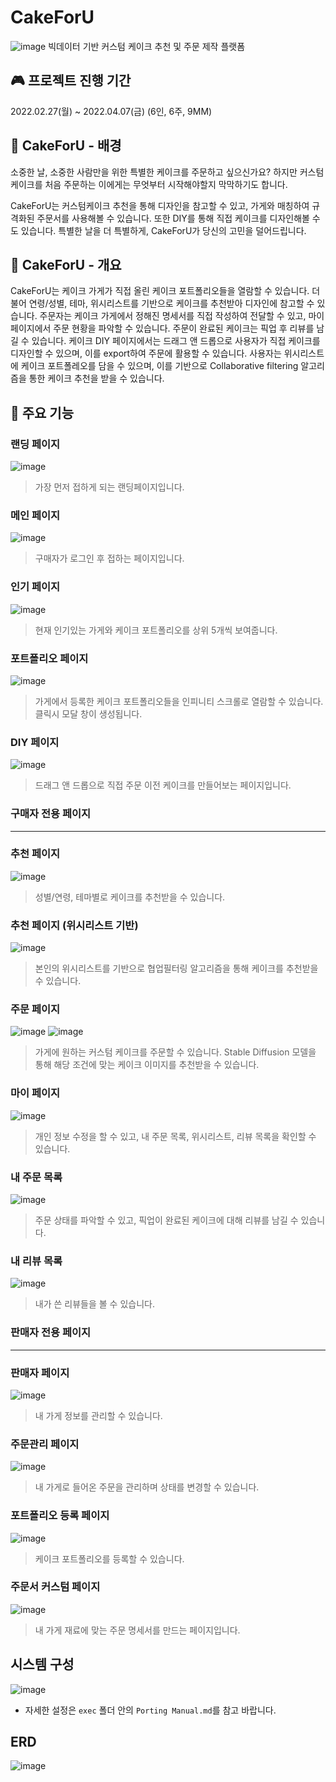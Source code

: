 # CakeForU

![image](./exec/img/CakeForU_Logo.png)
빅데이터 기반 커스텀 케이크 추천 및 주문 제작 플랫폼

## :video_game: 프로젝트 진행 기간

2022.02.27(월) ~ 2022.04.07(금) (6인, 6주, 9MM)

## 🍰 CakeForU - 배경

소중한 날, 소중한 사람만을 위한 특별한 케이크를 주문하고 싶으신가요? 하지만 커스텀케이크를 처음 주문하는 이에게는 무엇부터 시작해야할지 막막하기도 합니다.

CakeForU는 커스텀케이크 추천을 통해 디자인을 참고할 수 있고, 가게와 매칭하여 규격화된 주문서를 사용해볼 수 있습니다. 또한 DIY를 통해 직접 케이크를 디자인해볼 수도 있습니다. 특별한 날을 더 특별하게, CakeForU가 당신의 고민을 덜어드립니다.

## 🧁 CakeForU - 개요

CakeForU는 케이크 가게가 직접 올린 케이크 포트폴리오들을 열람할 수 있습니다. 더불어 연령/성별, 테마, 위시리스트를 기반으로 케이크를 추천받아 디자인에 참고할 수 있습니다.
주문자는 케이크 가게에서 정해진 명세서를 직접 작성하여 전달할 수 있고, 마이페이지에서 주문 현황을 파악할 수 있습니다. 주문이 완료된 케이크는 픽업 후 리뷰를 남길 수 있습니다.
케이크 DIY 페이지에서는 드래그 앤 드롭으로 사용자가 직접 케이크를 디자인할 수 있으며, 이를 export하여 주문에 활용할 수 있습니다.
사용자는 위시리스트에 케이크 포트폴레오를 담을 수 있으며, 이를 기반으로 Collaborative filtering 알고리즘을 통한 케이크 추천을 받을 수 있습니다.

## 🍬 주요 기능

### 랜딩 페이지

![image](./exec/img/landing.gif)

> 가장 먼저 접하게 되는 랜딩페이지입니다.

### 메인 페이지

![image](./exec/img/main.png)

> 구매자가 로그인 후 접하는 페이지입니다.

### 인기 페이지

![image](./exec/img/popular.JPG)

> 현재 인기있는 가게와 케이크 포트폴리오를 상위 5개씩 보여줍니다.

### 포트폴리오 페이지

![image](./exec/img/portfolio.gif)

> 가게에서 등록한 케이크 포트폴리오들을 인피니티 스크롤로 열람할 수 있습니다.
> 클릭시 모달 창이 생성됩니다.

### DIY 페이지

![image](./exec/img/diy.gif)

> 드래그 앤 드롭으로 직접 주문 이전 케이크를 만들어보는 페이지입니다.

### 구매자 전용 페이지

---

### 추천 페이지

![image](./exec/img/recommend.gif)

> 성별/연령, 테마별로 케이크를 추천받을 수 있습니다.

### 추천 페이지 (위시리스트 기반)

![image](./exec/img/recommend_wishlist.gif)

> 본인의 위시리스트를 기반으로 협업필터링 알고리즘을 통해 케이크를 추천받을 수 있습니다.

### 주문 페이지

![image](./exec/img/order_sheet.JPG)
![image](./exec/img/stable_diffusion.gif)

> 가게에 원하는 커스텀 케이크를 주문할 수 있습니다. Stable Diffusion 모델을 통해 해당 조건에 맞는 케이크 이미지를 추천받을 수 있습니다.

### 마이 페이지

![image](./exec/img/my_page.JPG)

> 개인 정보 수정을 할 수 있고, 내 주문 목록, 위시리스트, 리뷰 목록을 확인할 수 있습니다.

### 내 주문 목록

![image](./exec/img/my_order.JPG)

> 주문 상태를 파악할 수 있고, 픽업이 완료된 케이크에 대해 리뷰를 남길 수 있습니다.

### 내 리뷰 목록

![image](./exec/img/review.JPG)

> 내가 쓴 리뷰들을 볼 수 있습니다.

### 판매자 전용 페이지

---

### 판매자 페이지

![image](./exec/img/seller.JPG)

> 내 가게 정보를 관리할 수 있습니다.

### 주문관리 페이지

![image](./exec/img/order_manage.JPG)

> 내 가게로 들어온 주문을 관리하며 상태를 변경할 수 있습니다.

### 포트폴리오 등록 페이지

![image](./exec/img/regist_portfolio.JPG)

> 케이크 포트폴리오를 등록할 수 있습니다.

### 주문서 커스텀 페이지

![image](./exec/img/order_custom.JPG)

> 내 가게 재료에 맞는 주문 명세서를 만드는 페이지입니다.

## 시스템 구성

![image](./exec/img/architecture.JPG)

- 자세한 설정은 `exec` 폴더 안의 `Porting Manual.md`를 참고 바랍니다.

## ERD

![image](./exec/ERD.PNG)
